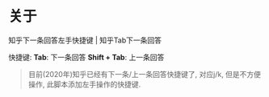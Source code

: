 # 关于

知乎下一条回答左手快捷键 | 知乎Tab下一条回答

快捷键:
**Tab**: 下一条回答
**Shift + Tab**: 上一条回答

> 目前(2020年)知乎已经有下一条/上一条回答快捷键了, 对应j/k, 但是不方便操作, 此脚本添加左手操作的快捷键.
